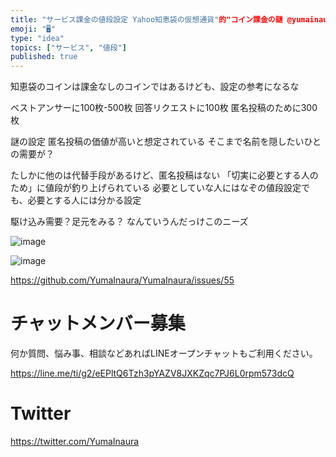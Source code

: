 ```yaml
---
title: "サービス課金の値段設定 Yahoo知恵袋の仮想通貨"的"コイン課金の謎 @yumainaura"
emoji: "🖥"
type: "idea"
topics: ["サービス", "値段"]
published: true
---
```


知恵袋のコインは課金なしのコインではあるけども、設定の参考になるな

ベストアンサーに100枚-500枚
回答リクエストに100枚
匿名投稿のために300枚

謎の設定
匿名投稿の価値が高いと想定されている
そこまで名前を隠したいひとの需要が？

たしかに他のは代替手段があるけど、匿名投稿はない
「切実に必要とする人のため」に値段が釣り上げられている
必要としていな人にはなぞの値段設定でも、必要とする人には分かる設定

駆け込み需要？足元をみる？
なんていうんだっけこのニーズ


![image](https://user-images.githubusercontent.com/13635059/50543669-d3e58800-0c21-11e9-9574-33c29d8519cc.png)

![image](https://user-images.githubusercontent.com/13635059/50543671-d7790f00-0c21-11e9-90a0-7af395138cee.png)


https://github.com/YumaInaura/YumaInaura/issues/55








<!-- Update From Qiita API -->

# チャットメンバー募集


何か質問、悩み事、相談などあればLINEオープンチャットもご利用ください。

https://line.me/ti/g2/eEPltQ6Tzh3pYAZV8JXKZqc7PJ6L0rpm573dcQ





# Twitter


https://twitter.com/YumaInaura


<!-- Update From Qiita API -->


